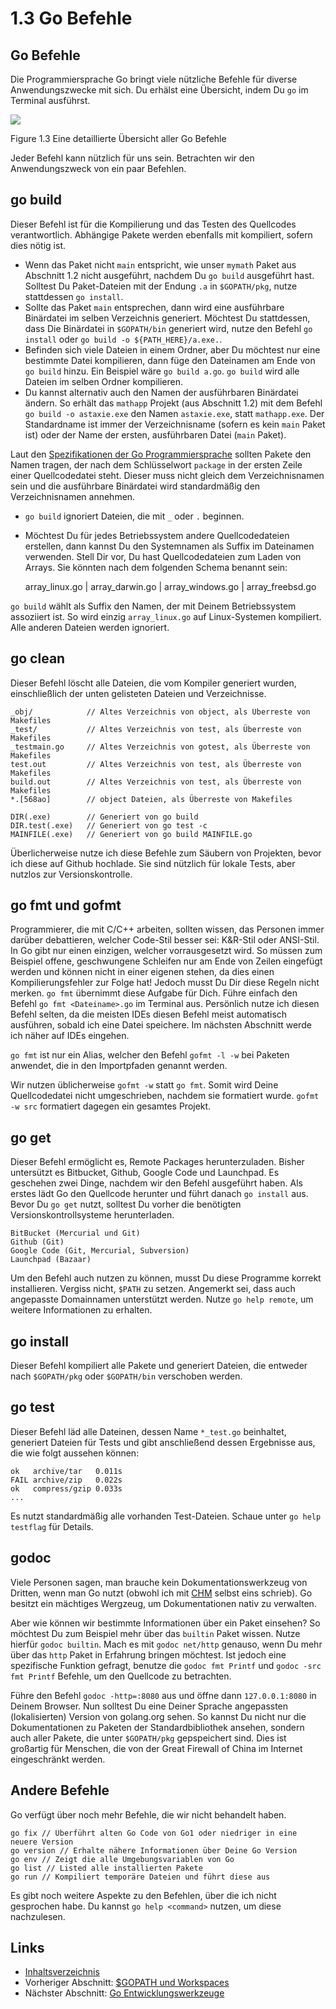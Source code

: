 # 1.3 Go Befehle

## Go Befehle

Die Programmiersprache Go bringt viele nützliche Befehle für diverse Anwendungszwecke mit sich. Du erhälst eine Übersicht, indem Du `go` im Terminal ausführst.

![](images/1.3.go.png?raw=true)

Figure 1.3 Eine detaillierte Übersicht aller Go Befehle

Jeder Befehl kann nützlich für uns sein. Betrachten wir den Anwendungszweck von ein paar Befehlen.

## go build

Dieser Befehl ist für die Kompilierung und das Testen des Quellcodes verantwortlich. Abhängige Pakete werden ebenfalls mit kompiliert, sofern dies nötig ist.

- Wenn das Paket nicht `main` entspricht, wie unser `mymath` Paket aus Abschnitt 1.2 nicht ausgeführt, nachdem Du `go build` ausgeführt hast. Solltest Du Paket-Dateien mit der Endung `.a` in `$GOPATH/pkg`, nutze stattdessen `go install`.
- Sollte das Paket `main` entsprechen, dann wird eine ausführbare Binärdatei im selben Verzeichnis generiert. Möchtest Du stattdessen, dass Die Binärdatei in `$GOPATH/bin` generiert wird, nutze den Befehl `go install` oder `go build -o ${PATH_HERE}/a.exe.`.
- Befinden sich viele Dateien in einem Ordner, aber Du möchtest nur eine bestimmte Datei kompilieren, dann füge den Dateinamen am Ende von `go build` hinzu. Ein Beispiel wäre `go build a.go`. `go build` wird alle Dateien im selben Ordner kompilieren.
- Du kannst alternativ auch den Namen der ausführbaren Binärdatei ändern. So erhält das `mathapp` Projekt (aus Abschnitt 1.2) mit dem Befehl `go build -o astaxie.exe` den Namen `astaxie.exe`, statt `mathapp.exe`. Der Standardname ist immer der Verzeichnisname (sofern es kein `main` Paket ist) oder der Name der ersten, ausführbaren Datei (`main` Paket). 

Laut den [Spezifikationen der Go Programmiersprache](https://golang.org/ref/spec) sollten Pakete den Namen tragen, der nach dem Schlüsselwort `package` in der ersten Zeile einer Quellcodedatei steht. Dieser muss nicht gleich dem Verzeichnisnamen sein und die ausführbare Binärdatei wird standardmäßig den Verzeichnisnamen annehmen.

- `go build` ignoriert Dateien, die mit `_` oder `.` beginnen.
- Möchtest Du für jedes Betriebssystem andere Quellcodedateien erstellen, dann kannst Du den Systemnamen als Suffix im Dateinamen verwenden. Stell Dir vor, Du hast Quellcodedateien zum Laden von Arrays. Sie könnten nach dem folgenden Schema benannt sein:
	
	array_linux.go | array_darwin.go | array_windows.go | array_freebsd.go
	
`go build` wählt als Suffix den Namen, der mit Deinem Betriebssystem assoziiert ist. So wird einzig `array_linux.go` auf Linux-Systemen kompiliert. Alle anderen Dateien werden ignoriert.

## go clean

Dieser Befehl löscht alle Dateien, die vom Kompiler generiert wurden, einschließlich der unten gelisteten Dateien und Verzeichnisse.
	
	_obj/            // Altes Verzeichnis von object, als Überreste von Makefiles
	_test/           // Altes Verzeichnis von test, als Überreste von Makefiles
	_testmain.go     // Altes Verzeichnis von gotest, als Überreste von Makefiles
	test.out         // Altes Verzeichnis von test, als Überreste von Makefiles
	build.out        // Altes Verzeichnis von test, als Überreste von Makefiles
	*.[568ao]        // object Dateien, als Überreste von Makefiles

	DIR(.exe)        // Generiert von go build
	DIR.test(.exe)   // Generiert von go test -c
	MAINFILE(.exe)   // Generiert von go build MAINFILE.go

Überlicherweise nutze ich diese Befehle zum Säubern von Projekten, bevor ich diese auf Github hochlade. Sie sind nützlich für lokale Tests, aber nutzlos zur Versionskontrolle.

## go fmt und gofmt

Programmierer, die mit C/C++ arbeiten, sollten wissen, das Personen immer darüber debattieren, welcher Code-Stil besser sei: K&R-Stil oder ANSI-Stil. In Go gibt nur einen einzigen, welcher vorrausgesetzt wird. So müssen zum Beispiel offene, geschwungene Schleifen nur am Ende von Zeilen eingefügt werden und können nicht in einer eigenen stehen, da dies einen Kompilierungsfehler zur Folge hat! Jedoch musst Du Dir diese Regeln nicht merken. `go fmt` übernimmt diese Aufgabe für Dich. Führe einfach den Befehl `go fmt <Dateiname>.go` im Terminal aus. Persönlich nutze ich diesen Befehl selten, da die meisten IDEs diesen Befehl meist automatisch ausführen, sobald ich eine Datei speichere. Im nächsten Abschnitt werde ich näher auf IDEs eingehen.


`go fmt` ist nur ein Alias, welcher den Befehl `gofmt -l -w` bei Paketen anwendet, die in den Importpfaden genannt werden.

Wir nutzen üblicherweise `gofmt -w` statt `go fmt`. Somit wird Deine Quellcodedatei nicht umgeschrieben, nachdem sie formatiert wurde. `gofmt -w src` formatiert dagegen ein gesamtes Projekt.

## go get

Dieser Befehl ermöglicht es, Remote Packages herunterzuladen. Bisher untersützt es Bitbucket, Github, Google Code und Launchpad. Es geschehen zwei Dinge, nachdem wir den Befehl ausgeführt haben. Als erstes lädt Go den Quellcode herunter und führt danach `go install` aus. Bevor Du `go get` nutzt, solltest Du vorher die benötigten Versionskontrollsysteme herunterladen.

	BitBucket (Mercurial und Git)
	Github (Git)
	Google Code (Git, Mercurial, Subversion)
	Launchpad (Bazaar)
	

Um den Befehl auch nutzen zu können, musst Du diese Programme korrekt installieren. Vergiss nicht, `$PATH` zu setzen. Angemerkt sei, dass auch angepasste Domainnamen unterstützt werden. Nutze `go help remote`, um weitere Informationen zu erhalten.

## go install

Dieser Befehl kompiliert alle Pakete und generiert Dateien, die entweder nach `$GOPATH/pkg` oder `$GOPATH/bin` verschoben werden.

## go test

Dieser Befehl läd alle Dateinen, dessen Name `*_test.go` beinhaltet, generiert Dateien für Tests und gibt anschließend dessen Ergebnisse aus, die wie folgt aussehen können:

	ok   archive/tar   0.011s
	FAIL archive/zip   0.022s
	ok   compress/gzip 0.033s
	...
	
Es nutzt standardmäßig alle vorhanden Test-Dateien. Schaue unter `go help testflag` für Details.

## godoc

Viele Personen sagen, man brauche kein Dokumentationswerkzeug von Dritten, wenn man Go nutzt (obwohl ich mit [CHM](https://github.com/astaxie/godoc) selbst eins schrieb). Go besitzt ein mächtiges Wergzeug, um Dokumentationen nativ zu verwalten.

Aber wie können wir bestimmte Informationen über ein Paket einsehen? So möchtest Du zum Beispiel mehr über das `builtin` Paket wissen. Nutze hierfür `godoc builtin`. Mach es mit `godoc net/http` genauso, wenn Du mehr über das `http` Paket in Erfahrung bringen möchtest. Ist jedoch eine spezifische Funktion gefragt, benutze die `godoc fmt Printf` und `godoc -src fmt Printf` Befehle, um den Quellcode zu betrachten.

Führe den Befehl `godoc -http=:8080` aus und öffne dann `127.0.0.1:8080` in Deinem Browser. Nun solltest Du eine Deiner Sprache angepassten (lokalisierten) Version von golang.org sehen. So kannst Du nicht nur die Dokumentationen zu Paketen der Standardbibliothek ansehen, sondern auch aller Pakete, die unter `$GOPATH/pkg` gepspeichert sind. Dies ist großartig für Menschen, die von der Great Firewall of China im Internet eingeschränkt werden.

## Andere Befehle

Go verfügt über noch mehr Befehle, die wir nicht behandelt haben.


	go fix // Überführt alten Go Code von Go1 oder niedriger in eine neuere Version
	go version // Erhalte nähere Informationen über Deine Go Version
	go env // Zeigt die alle Umgebungsvariablen von Go
	go list // Listed alle installierten Pakete
	go run // Kompiliert temporäre Dateien und führt diese aus
	
Es gibt noch weitere Aspekte zu den Befehlen, über die ich nicht gesprochen habe. Du kannst `go help <command>` nutzen, um diese nachzulesen.

## Links

- [Inhaltsverzeichnis](preface.md)
- Vorheriger Abschnitt: [$GOPATH und Workspaces](01.2.md)
- Nächster Abschnitt: [Go Entwicklungswerkzeuge](01.4.md)
